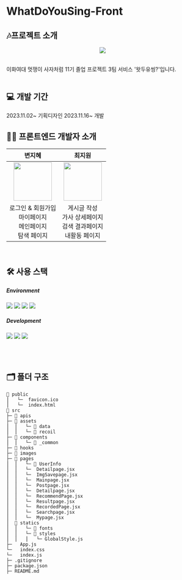 # WhatDoYouSing-Front


## 🎶프로젝트 소개
<p align="center">
 <img src="https://github.com/WhatDoYouSing/WhatDoYouSing-Front/assets/55123397/7c19327e-abf0-4976-8264-54de0aa435cc"/>
</p>
<br/>
이화여대 멋쟁이 사자처럼 11기 졸업 프로젝트 3팀 서비스 '왓두유씽?'입니다.
<br/><br/>


## 💻 개발 기간
2023.11.02~ 기획디자인
2023.11.16~ 개발 
<br/>

## 🧙‍♂️ 프론트엔드 개발자 소개
 |변지혜|최지원|
 |:------:|:------:|
|<img src="https://github.com/mod-siw/11th-CloneCoding-Front/assets/127821462/6dc314ca-65ca-48ac-aebe-894e44ffe48c" width="100" height="100"/>|<img src= "https://github.com/JiwonChoi0805/Ewha-Market/assets/126451052/d4c2cfd3-40ac-45b6-bffd-e295eb429451" width="100" height="100"/>|
|로그인 & 회원가입 <br /> 마이페이지 <br /> 메인페이지 <br/> 탐색 페이지|게시글 작성 <br /> 가사 상세페이지 <br /> 검색 결과페이지 <br/> 내활동 페이지|
<br/>

## 🛠️ 사용 스택
  ##### Environment
  <img src="https://img.shields.io/badge/visualstudiocode-007ACC?style=for-the-badge&logo=git&logoColor=white"> <img src="https://img.shields.io/badge/github-181717?style=for-the-badge&logo=github&logoColor=white"> <img src="https://img.shields.io/badge/git-F05032?style=for-the-badge&logo=git&logoColor=white"> <img src="https://img.shields.io/badge/figma-F24E1E?style=for-the-badge&logo=figma&logoColor=white">
 ##### Development 
<img src="https://img.shields.io/badge/React-61DAFB?style=flat-square&logo=React&logoColor=white"> <img src="https://img.shields.io/badge/Recoil-3578E5?style=flat-square&logo=Recoil&logoColor=white"> <img src="https://img.shields.io/badge/styled_components-DB7093?style=flat-square&logo=styled-components&logoColor=white">
<br/>
<br/>
<br/>
<br/>

## 🗂️ 폴더 구조
```
📂 public
⎪   └─  favicon.ico
⎪   └─  index.html
📂 src
├─ 📂 apis
├─ 📂 assets
⎪  ⎪   └─ 📂 data
⎪  ⎪   └─ 📂 recoil     
├─ 📂 components
⎪  ⎪   └─ 📂 _common                    
├─ 📂 hooks
├─ 📂 images
├─ 📂 pages
⎪  ⎪   └─ 📂 UserInfo
⎪  ⎪   └─  Detailpage.jsx
⎪  ⎪   └─  ImgSavepage.jsx
⎪  ⎪   └─  Mainpage.jsx
⎪  ⎪   └─  Postpage.jsx
⎪  ⎪   └─  Detailpage.jsx
⎪  ⎪   └─  RecommendPage.jsx
⎪  ⎪   └─  Resultpage.jsx
⎪  ⎪   └─  RecordedPage.jsx 
⎪  ⎪   └─  Searchpage.jsx
⎪  ⎪   └─  Mypage.jsx       
⎪  📂 statics 
⎪  ⎪   └─ 📂 fonts
⎪  ⎪   └─ 📂 styles          
⎪  ⎪   ⎪   └─ GlobalStyle.js
├─   App.js
└─   index.css                
└─   index.js
├─ .gitignore
├─ package.json
├─ README.md
```
<br/>
